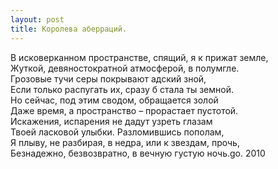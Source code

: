 ```yaml
---
layout: post
title: Королева аберраций.
---
```


В исковерканном пространстве, спящий, я к прижат земле,  
Жуткой, девяностократной атмосферой, в полумгле.  
Грозовые тучи серы покрывают адский зной,  
Если только распугать их, сразу б стала ты земной.  
Но сейчас, под этим сводом, обращается золой  
Даже время, а пространство – прорастает пустотой.  
Искажения, испарения не дадут узреть глазам  
Твоей ласковой улыбки. Разломившись пополам,  
Я плыву, не разбирая, в недра, или к звездам, прочь,  
Безнадежно, безвозвратно, в вечную густую ночь.go. 2010

